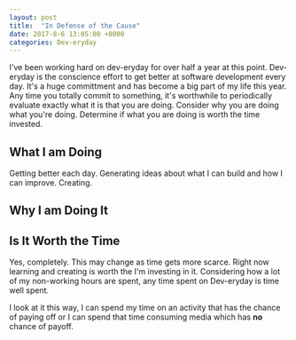 ```yaml
---
layout: post
title:  "In Defense of the Cause"
date: 2017-8-6 13:05:00 +0000
categories: Dev-eryday
---
```


I've been working hard on dev-eryday for over half a year at this point. Dev-eryday is the conscience effort to get better at software development every day. It's a huge committment and has become a big part of my life this year. Any time you totally commit to something, it's worthwhile to periodically evaluate exactly what it is that you are doing. Consider why you are doing what you're doing. Determine if what you are doing is worth the time invested.

What I am Doing
-------
Getting better each day.
Generating ideas about what I can build and how I can improve.
Creating.

Why I am Doing It
-------

Is It Worth the Time
--------
Yes, completely. This may change as time gets more scarce. Right now learning and creating is worth the I'm investing in it. Considering how a lot of my non-working hours are spent, any time spent on Dev-eryday is time well spent. 

I look at it this way, I can spend my time on an activity that has the chance of paying off or I can spend that time consuming media which has **no** chance of payoff. 